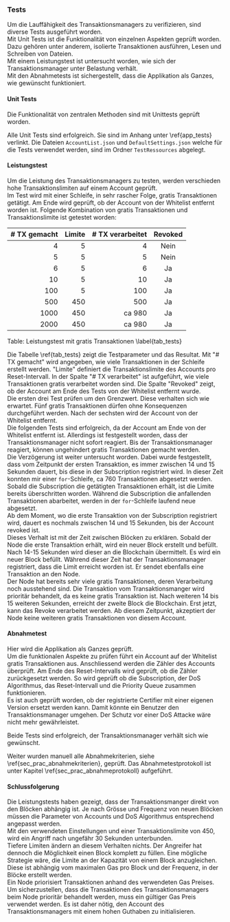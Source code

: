 
### Tests

Um die Lauffähigkeit des Transaktionsmanagers zu verifizieren, sind diverse
Tests ausgeführt worden.\
Mit Unit Tests ist die Funktionalität von einzelnen
Aspekten geprüft worden. Dazu gehören unter anderem, isolierte Transaktionen
ausführen, Lesen und Schreiben von Dateien.\
Mit einem Leistungstest ist untersucht worden, wie sich der Transaktionsmanager
unter Belastung verhält.\
Mit den Abnahmetests ist sichergestellt, dass die Applikation als Ganzes,
wie gewünscht funktioniert.

#### Unit Tests

Die Funktionalität von zentralen Methoden sind mit Unittests geprüft worden.

Alle Unit Tests sind erfolgreich. Sie sind im Anhang unter \ref{app_tests}
verlinkt. Die Dateien ```AccountList.json``` und ```DefaultSettings.json```
welche für die Tests verwendet werden, sind im Ordner ```TestRessources```
abgelegt. 

#### Leistungstest

Um die Leistung des Transaktionsmanagers zu testen, werden verschieden hohe
Transaktionslimiten auf einem Account geprüft.\
Im Test wird mit einer Schleife, in sehr rascher Folge, gratis Transaktionen
getätigt. Am Ende wird geprüft, ob der Account von der Whitelist entfernt worden
ist. Folgende Kombination von gratis Transaktionen und Transaktionslimite ist
getestet worden:

| # TX gemacht | Limite |  # TX verarbeitet|Revoked|
|-------:|---------:|------:|:---:|
|4|5| 4|Nein|
|5|5|5|Nein|
|6|5|6|Ja|
|10|5|10|Ja|
|100|5|100|Ja|
|500|450|500|Ja|
|1000|450|ca 980|Ja|
|2000|450|ca 980|Ja|

Table: Leistungstest mit gratis Transaktionen \label{tab_tests}

Die Tabelle \ref{tab_tests} zeigt die Testparameter und das Resultat. Mit "# TX
gemacht" wird angegeben, wie viele Transaktionen in der Schleife erstellt
werden. "Limite" definiert die Transaktionslimite des Accounts pro
Reset-Intervall. In der Spalte "# TX verarbeitet" ist aufgeführt, wie viele
Transaktionen gratis verarbeitet worden sind. Die Spalte "Revoked" zeigt, ob der
Account am Ende des Tests von der Whitelist entfernt wurde.\
Die ersten drei Test prüfen um den Grenzwert. Diese verhalten sich wie erwartet.
Fünf gratis Transaktionen dürfen ohne Konsequenzen durchgeführt werden. Nach der
sechsten wird der Account von der Whitelist entfernt.\
Die folgenden Tests sind erfolgreich, da der Account am Ende von der Whitelist
entfernt ist. Allerdings ist festgestellt worden, dass der Transaktionsmanager
nicht sofort reagiert. Bis der Transaktionsmanager reagiert, können ungehindert
gratis Transaktionen gemacht werden.\
Die Verzögerung ist weiter untersucht worden. Dabei wurde festgestellt, dass vom
Zeitpunkt der ersten Transaktion, es immer zwischen 14 und 15 Sekunden dauert,
bis diese in der Subscription registriert wird. In dieser Zeit konnten mir einer
```for```-Schleife, ca 760 Transaktionen abgesetzt werden.\
Sobald die Subscription die getätigten Transaktionen erhält, ist die Limite
bereits überschritten worden. Während die Subscription die anfallenden
Transaktionen abarbeitet, werden in der ```for```-Schleife laufend neue
abgesetzt.\
Ab dem Moment, wo die erste Transaktion von der Subscription registriert wird,
dauert es nochmals zwischen 14 und 15 Sekunden, bis der Account revoked ist.\
Dieses Verhalt ist mit der Zeit zwischen Blöcken zu erklären. Sobald der Node
die erste Transaktion erhält, wird ein neuer Block erstellt und befüllt. Nach
14-15 Sekunden wird dieser an die Blockchain übermittelt. Es wird ein neuer
Block befüllt. Während dieser Zeit hat der Transaktionsmanager registriert, dass
die Limit erreicht worden ist. Er sendet ebenfalls eine Transaktion an den
Node.\
Der Node hat bereits sehr viele gratis Transaktionen, deren Verarbeitung noch
ausstehend sind. Die Transaktion vom Transaktionsmanger wird prioritär
behandelt, da es keine gratis Transaktion ist. Nach weiteren 14 bis 15 weiteren
Sekunden, erreicht der zweite Block die Blockchain. Erst jetzt, kann das Revoke
verarbeitet werden. Ab diesem Zeitpunkt, akzeptiert der Node keine weiteren
gratis Transaktionen von diesem Account.



#### Abnahmetest

Hier wird die Applikation als Ganzes geprüft.\
Um die funktionalen Aspekte zu prüfen führt ein Account auf der Whitelist gratis
Transaktionen aus. Anschliessend werden die Zähler des Accounts überprüft. Am
Ende des Reset-Intervalls wird geprüft, ob die Zähler zurückgesetzt werden. So
wird geprüft ob die Subscription, der DoS Algorithmus, das Reset-Intervall und
die Priority Queue zusammen funktionieren.\
Es ist auch geprüft worden, ob der registrierte Certifier mit einer eigenen
Version ersetzt werden kann. Damit könnte ein Benutzer den Transaktionsmanager
umgehen. Der Schutz vor einer DoS Attacke wäre nicht mehr gewährleistet.

Beide Tests sind erfolgreich, der Transaktionsmanager verhält sich wie gewünscht.   

Weiter wurden manuell alle Abnahmekriterien, siehe
\ref{sec_prac_abnahmekriterien}, geprüft. Das Abnahmetestprotokoll ist unter
Kapitel \ref{sec_prac_abnahmeprotokoll} aufgeführt.

#### Schlussfolgerung

Die Leistungstests haben gezeigt, dass der Transaktionsmanger direkt von den
Blöcken abhängig ist. Je nach Grösse und Frequenz von neuen Blöcken müssen die
Parameter von Accounts und DoS Algorithmus entsprechend angepasst werden.\
Mit den verwendeten Einstellungen und einer Transaktionslimite von 450, wird ein
Angriff nach ungefähr 30 Sekunden unterbunden.\
Tiefere Limiten ändern an diesem Verhalten nichts. Der Angreifer hat dennoch die
Möglichkeit einen Block komplett zu füllen. Eine mögliche Strategie wäre, die
Limite an der Kapazität von einem Block anzugleichen. Diese ist abhängig vom
maximalen Gas pro Block und der Frequenz, in der Blöcke erstellt werden.\
Ein Node priorisiert Transaktionen anhand des verwendeten Gas Preises. Um
sicherzustellen, dass die Transaktionen des Transaktionsmanagers beim Node
prioritär behandelt werden, muss ein gültiger Gas Preis verwendet werden. Es ist
daher nötig, den Account des Transaktionsmanagers mit einem hohen Guthaben zu
initialisieren. 
